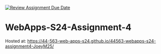 [![Review Assignment Due Date](https://classroom.github.com/assets/deadline-readme-button-24ddc0f5d75046c5622901739e7c5dd533143b0c8e959d652212380cedb1ea36.svg)](https://classroom.github.com/a/4386q9bN)
# WebApps-S24-Assignment-4
Hosted at: https://44-563-web-apps-s24.github.io/44563-webapps-s24-assignment4-JoeyM25/
